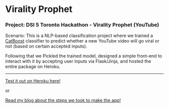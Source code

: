 # Virality Prophet 

### Project: DSI 5 Toronto Hackathon - Virality Prophet (YouTube)

Scenario: This is a NLP-based classification project where we trained a [CatBoost](https://catboost.ai/) classifier to predict whether a new YouTube video will go viral or not (based on certain accepted inputs).

Following that we Pickled the trained model, designed a simple front-end to interact with it by accepting user inputs via Flask/Jinja, and hosted the entire package on Heroku.

---

[Test it out on Heroku here!](virality-prophet.herokuapp.com/)

or

[Read my blog about the steps we took to make the app!](https://duryan00.github.io/blog/virality-prophet.html)



